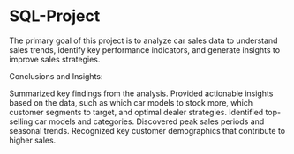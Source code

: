 # SQL-Project

The primary goal of this project is to analyze car sales data to understand sales trends, identify key performance indicators, and generate insights to improve sales strategies.

Conclusions and Insights:

Summarized key findings from the analysis.
Provided actionable insights based on the data, such as which car models to stock more, which customer segments to target, and optimal dealer strategies.
Identified top-selling car models and categories.
Discovered peak sales periods and seasonal trends.
Recognized key customer demographics that contribute to higher sales.
